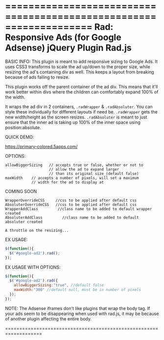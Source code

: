 ===================================================================
Rad: Responsive Ads (for Google Adsense) jQuery Plugin
Rad.js
===================================================================

BASIC INFO:
This plugin is meant to add responsive sizing to Google Ads.
It uses CSS3 transforms to scale the ad up/down to the proper size,
while resizing the ad's containing div as well.
This keeps a layout from breaking because of ads failing to resize.

This plugin works off the parent container of the ad div.
This means that it'll work better within divs where the children 
can comfortably expand 100% of the width.

It wraps the ad div in 2 containers, `.radWrapper` & `.radAbsoluter`.
You can style these individually for different layouts if need be.
`.radWrapper` gets the new width/height as the screen resizes.
`.radAbsoluter` is meant to just ensure that the inner ad is taking
up 100% of the inner space using position:absolute.

QUICK DEMO:

https://primary-colored.5apps.com/


OPTIONS:
```
allowBiggerSizing   // accepts true or false, whether or not to 
                    // allow the ad to expand larger 
                    // than its original size (default false)
maxWidth    // accepts a number of pixels, will set a maximum 
            // width for the ad to display at
```

COMING SOON
```
WrapperOverrideCSS     //css to be applied after default css
AbsoluterOverrideCSS   //css to be applied after default css
WrapperAddClass         //class name to be added to default wrapper created
AbsoluterAddClass         //class name to be added to default absoluter created

A throttle on the resizing...
```

EX USAGE:
```javascript
$(function(){
  $('#google-ad2').rad();
});
```
EX USAGE WITH OPTIONS:
```javascript
$(function(){
  $('#google-ad2').rad({
    allowBiggerSizing:"true", //default false
    maxWidth:"300" //default null, must be in number of pixels
  });
});
```
NOTE:
The Adsense iframes don't like plugins that wrap the body tag.
If your ads seem to be disappearing when used with rad.js, it may
be because of another plugin affecting the entire body.


===================================================================
